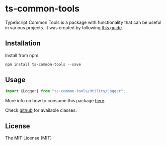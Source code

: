 # ts-common-tools

TypeScript Common Tools is a package with functionality that can be useful in various projects.
It was created by following [this guide](https://itnext.io/step-by-step-building-and-publishing-an-npm-typescript-package-44fe7164964c).

## Installation

Install from npm:

```powershell
npm install ts-common-tools --save
```

## Usage

```ts
import {Logger} from "ts-common-tools/Utility/Logger";
```

More info on how to consume this package [here](https://github.com/microsoft/TypeScript/issues/8305#issuecomment-254017287). 

Check [github](https://github.com/Engineer2B/ts-common-tools/tree/master/src) for available classes.

## License

The MIT License (MIT)
